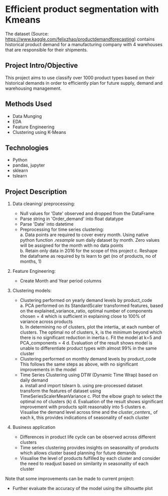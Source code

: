 # Efficient product segmentation with Kmeans

The dataset (Source: https://www.kaggle.com/felixzhao/productdemandforecasting) contains historical product demand for a manufacturing company with 4 warehouses that are responsible for their shipments. 

## Project Intro/Objective

This project aims to use classify over 1000 product types based on their historical demands in order to efficiently plan for future supply, demand and warehousing management. 

## Methods Used

* Data Munging
* EDA
* Feature Engineering
* Clustering using K-Means

## Technologies

* Python
* pandas, jupyter
* sklearn
* tslearn

## Project Description

1. Data cleaning/ preprocessing: 
    * Null values for 'Date' observed and dropped from the DataFrame
    * Parse string in 'Order_demand' into float datatype
    * Parse 'Date' into datetime
    * Preprocessing for time series clustering:\
        a. Data points are required to cover every month. Using native python function *.resample* sum daily dataset by month. Zero values will be assigned for the month with no data points\
        b. Retain only data in 2016 for the scope of this project
        c. Reshape the dataframe as required by ts learn to get (no of products, no of months, 1)

2. Feature Engineering:
    * Create Month and Year period columns

3. Clustering models:
    * Clustering performed on yearly demand levels by product_code\
        a. PCA performed on its StandardScaler transformed features, based on the explained_variance_ratio, optimal number of components chosen = 4  which is sufficient in explaining close to 100% of variance across products\
        b. In determining no of clusters, plot the intertia_ at each number of clusters. The optimal no of clusters, k, is the minimum beyond which there is no significant reduction in inertia
        c. Fit the model at k=5 and PCA_components = 4
        d. Evaluation of the result shows model is unable to differentiate product types with almost 99% in the same cluster
    * Clustering performed on monthly demand levels by product_code\
        This follows the same steps as above, with no significant improvements in the model
    * Time Series Clustering using DTW (Dynamic Time Wrap) based on daily demand\
        a. install and import tslearn
        b. using pre-processed dataset transform the features of dataset using TimeSeriesScalerMeanVariance
        c. Plot the elbow graph to select the optimal no of clusters (k) 
        d. Evaluation of the result shows significant improvement with products split reasonably into 5 clusters 
        e. Visualise the demand level across time and the *cluster_centers_* of each k, this provides indications of seasonality of each cluster

4. Business application
    * Differences in product life cycle can be observed across different clusters
    * Time series clustering provides insights on seasonality of products which allows cluster based planning for future demands
    * Visualise the level of products fulfilled by each cluster and consider the need to readjust based on similarity in seasonality of each cluster

Note that some improvements can be made to current project:
* Further evaluate the accuracy of the model using the silhouette plot
